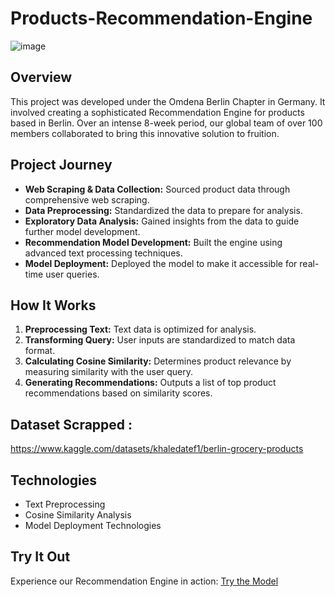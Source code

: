 # Products-Recommendation-Engine
![image](https://github.com/KhaledShata/Products-Recommendation-Engine/assets/105244576/05868279-66a6-465c-b251-d6689c1bfb91)

## Overview
This project was developed under the Omdena Berlin Chapter in Germany. It involved creating a sophisticated Recommendation Engine for products based in Berlin. Over an intense 8-week period, our global team of over 100 members collaborated to bring this innovative solution to fruition.

## Project Journey
- **Web Scraping & Data Collection:** Sourced product data through comprehensive web scraping.
- **Data Preprocessing:** Standardized the data to prepare for analysis.
- **Exploratory Data Analysis:** Gained insights from the data to guide further model development.
- **Recommendation Model Development:** Built the engine using advanced text processing techniques.
- **Model Deployment:** Deployed the model to make it accessible for real-time user queries.

## How It Works
1. **Preprocessing Text:** Text data is optimized for analysis.
2. **Transforming Query:** User inputs are standardized to match data format.
3. **Calculating Cosine Similarity:** Determines product relevance by measuring similarity with the user query.
4. **Generating Recommendations:** Outputs a list of top product recommendations based on similarity scores.

## Dataset Scrapped :  
https://www.kaggle.com/datasets/khaledatef1/berlin-grocery-products

## Technologies
- Text Preprocessing
- Cosine Similarity Analysis
- Model Deployment Technologies

## Try It Out
Experience our Recommendation Engine in action: [Try the Model](https://khaledatef00-products-recommendation-engine-app-d25gv7.streamlit.app/)



